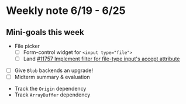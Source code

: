 # Weekly note 6/19 - 6/25

## Mini-goals this week

- File picker
    - [ ] Form-control widget for `<input type="file">`
    - [ ] Land [#11757 Implement filter for file-type input's accept attribute](https://github.com/servo/servo/pull/11757)
- [ ] Give `Blob` backends an upgrade!
- [ ] Midterm summary & evaluation
- Track the `Origin` dependency
- Track `ArrayBuffer` dependency
